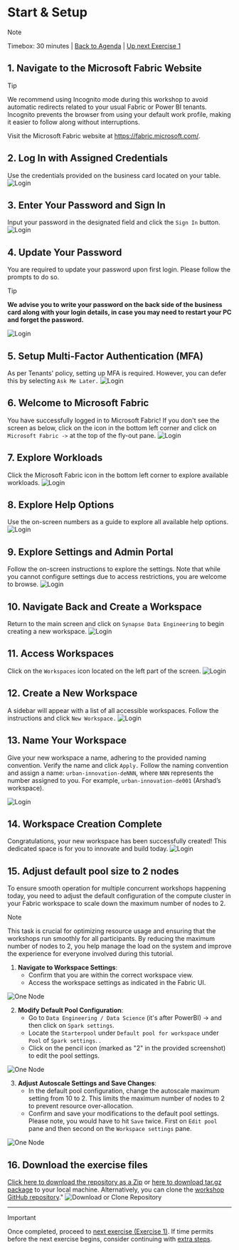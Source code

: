 # Start & Setup
> [!NOTE]
> Timebox: 30 minutes | [Back to Agenda](./../README.md#agenda) | [Up next Exercise 1](./../exercise-1/exercise-1.md)
   
## 1. Navigate to the Microsoft Fabric Website

> [!TIP]
> We recommend using Incognito mode during this workshop to avoid automatic redirects related to your usual Fabric or Power BI tenants. Incognito prevents the browser from using your default work profile, making it easier to follow along without interruptions.

Visit the Microsoft Fabric website at https://fabric.microsoft.com/.

## 2. Log In with Assigned Credentials
Use the credentials provided on the business card located on your table.
![Login](../screenshots/start/1.jpg)

## 3. Enter Your Password and Sign In
Input your password in the designated field and click the `Sign In` button.
![Login](../screenshots/start/2.jpg)

## 4. Update Your Password
You are required to update your password upon first login. Please follow the prompts to do so.

> [!TIP]  
> **We advise you to write your password on the back side of the business card along with your login details, in case you may need to restart your PC and forget the password.**

![Login](../screenshots/start/9.jpg)

## 5. Setup Multi-Factor Authentication (MFA)
As per Tenants' policy, setting up MFA is required. However, you can defer this by selecting `Ask Me Later.`
![Login](../screenshots/start/10.jpg)

## 6. Welcome to Microsoft Fabric
You have successfully logged in to Microsoft Fabric! If you don't see the screen as below, click on the icon in the bottom left corner and click on `Microsoft Fabric ->` at the top of the fly-out pane.
![Login](../screenshots/start/4.jpg)

## 7. Explore Workloads
Click the Microsoft Fabric icon in the bottom left corner to explore available workloads.
![Login](../screenshots/start/5.jpg)

## 8. Explore Help Options
Use the on-screen numbers as a guide to explore all available help options.
![Login](../screenshots/start/7.jpg)

## 9. Explore Settings and Admin Portal
Follow the on-screen instructions to explore the settings. Note that while you cannot configure settings due to access restrictions, you are welcome to browse.
![Login](../screenshots/start/8.jpg)

## 10. Navigate Back and Create a Workspace
Return to the main screen and click on `Synapse Data Engineering` to begin creating a new workspace.
![Login](../screenshots/start/11.jpg)

## 11. Access Workspaces
Click on the `Workspaces` icon located on the left part of the screen.
![Login](../screenshots/start/12.jpg)

## 12. Create a New Workspace
A sidebar will appear with a list of all accessible workspaces. Follow the instructions and click `New Workspace.`
![Login](../screenshots/start/13.jpg)

## 13. Name Your Workspace
Give your new workspace a name, adhering to the provided naming convention. Verify the name and click `Apply.` Follow the naming convention and assign a name: `urban-innovation-deNNN`, where `NNN` represents the number assigned to you. For example, `urban-innovation-de001` (Arshad’s workspace).

![Login](../screenshots/start/14.jpg)

## 14. Workspace Creation Complete
Congratulations, your new workspace has been successfully created! This dedicated space is for you to innovate and build today.
![Login](../screenshots/start/15.jpg)


## 15. Adjust default pool size to 2 nodes

To ensure smooth operation for multiple concurrent workshops happening today, you need to adjust the default configuration of the compute cluster in your Fabric workspace to scale down the maximum number of nodes to 2.

> [!NOTE]  
>  This task is crucial for optimizing resource usage and ensuring that the workshops run smoothly for all participants. By reducing the maximum number of nodes to 2, you help manage the load on the system and improve the experience for everyone involved during this tutorial.


1. **Navigate to Workspace Settings**:
   - Confirm that you are within the correct workspace view.
   - Access the workspace settings as indicated in the Fabric UI.

![One Node](../screenshots/extra/onenode1.jpg)

2. **Modify Default Pool Configuration**:
   - Go to `Data Engineering / Data Science` (it's after PowerBI) -> and then click on `Spark settings`. 
   - Locate the `Starterpool` under `Default pool for workspace` under `Pool` of `Spark settings`. .
   - Click on the pencil icon (marked as "2" in the provided screenshot) to edit the pool settings.

![One Node](../screenshots/extra/onenode2.jpg)

3. **Adjust Autoscale Settings and Save Changes**:
   - In the default pool configuration, change the autoscale maximum setting from 10 to 2. This limits the maximum number of nodes to 2 to prevent resource over-allocation.
   - Confirm and save your modifications to the default pool settings. Please note, you would have to hit `Save` twice. First on `Edit pool` pane and then second on the `Workspace settings` pane.

![One Node](../screenshots/extra/onenode3.jpg)


## 16. Download the exercise files
 
[Click here to download the repository as a Zip](https://github.com/AbidGuroo/Build-Your-First-End-to-End-Lakehouse-Solution/archive/refs/heads/fabcon.zip) or [here to download tar.gz package](https://github.com/AbidGuroo/Build-Your-First-End-to-End-Lakehouse-Solution/archive/refs/heads/fabcon.tar.gz) to your local machine. Alternatively, you can clone the [workshop GitHub repository](https://github.com/AbidGuroo/Build-Your-First-End-to-End-Lakehouse-Solution/tree/fabcon)."
![Download or Clone Repository](../screenshots/start/CloneDownloadRepo.png)

---

> [!IMPORTANT]
> Once completed, proceed to [next exercise (Exercise 1)](./../exercise-1/exercise-1.md). If time permits before the next exercise begins, consider continuing with [extra steps](../exercise-extra/extra.md).
